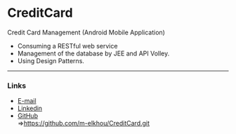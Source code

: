 # CreditCard
Credit Card Management (Android Mobile Application)

- Consuming a RESTful web service
- Management of the database by JEE and API Volley.
- Using Design Patterns.

***
### Links
- [E-mail](m.elkhou@hotmail.com)
- [Linkedin](https://www.linkedin.com/in/m-elkhou/)
- [GitHub](https://github.com/m-elkhou)<br/>
=>https://github.com/m-elkhou/CreditCard.git
